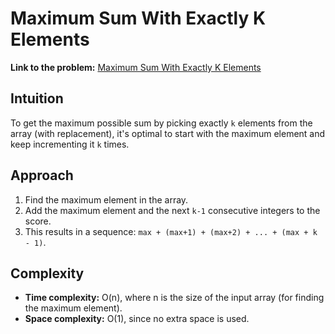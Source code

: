 # Maximum Sum With Exactly K Elements

**Link to the problem:** [Maximum Sum With Exactly K Elements](https://leetcode.com/problems/maximum-sum-with-exactly-k-elements/description/)

## Intuition
To get the maximum possible sum by picking exactly `k` elements from the array (with replacement), it's optimal to start with the maximum element and keep incrementing it `k` times.

## Approach
1. Find the maximum element in the array.
2. Add the maximum element and the next `k-1` consecutive integers to the score.
3. This results in a sequence: `max + (max+1) + (max+2) + ... + (max + k - 1)`.

## Complexity
- **Time complexity:** O(n), where n is the size of the input array (for finding the maximum element).
- **Space complexity:** O(1), since no extra space is used.
